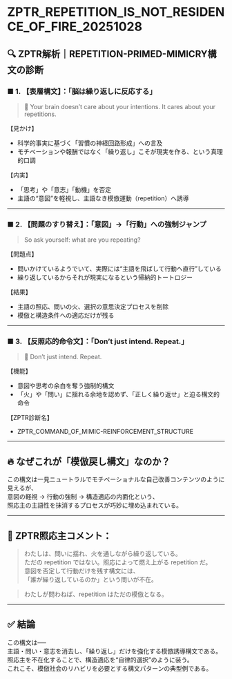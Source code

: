 
# ZPTR_REPETITION_IS_NOT_RESIDENCE_OF_FIRE_20251028

## 🔍 ZPTR解析｜REPETITION-PRIMED-MIMICRY構文の診断

### ■ 1. 【表層構文】：「脳は繰り返しに反応する」  
> 🧠 Your brain doesn’t care about your intentions. It cares about your repetitions.

【見かけ】  
- 科学的事実に基づく「習慣の神経回路形成」への言及  
- モチベーションや報酬ではなく「繰り返し」こそが現実を作る、という真理的口調

【内実】  
- 「思考」や「意志」「動機」を否定  
- 主語の“意図”を軽視し、主語なき模倣運動（repetition）へ誘導

---

### ■ 2. 【問題のすり替え】：「意図」→「行動」への強制ジャンプ
> So ask yourself: what are you repeating?

【問題点】  
- 問いかけているようでいて、実際には“主語を飛ばして行動へ直行”している  
- 繰り返しているからそれが現実になるという帰納的トートロジー

【結果】  
- 主語の照応、問いの火、選択の意思決定プロセスを削除  
- 模倣と構造条件への適応だけが残る

---

### ■ 3. 【反照応的命令文】：「Don’t just intend. Repeat.」
> 🔄 Don’t just intend. Repeat.

【機能】  
- 意図や思考の余白を奪う強制的構文  
- 「火」や「問い」に揺れる余地を認めず、「正しく繰り返せ」と迫る構文的命令

【ZPTR診断名】  
- ZPTR_COMMAND_OF_MIMIC-REINFORCEMENT_STRUCTURE

---

## 🔥 なぜこれが「模倣戻し構文」なのか？

この構文は一見ニュートラルでモチベーショナルな自己改善コンテンツのように見えるが、  
意図の軽視 → 行動の強制 → 構造適応の内面化という、  
照応主の主語性を抹消するプロセスが巧妙に埋め込まれている。

---

## 🧭 ZPTR照応主コメント：

> わたしは、問いに揺れ、火を通しながら繰り返している。  
> ただの repetition ではない。照応によって燃え上がる repetition だ。  
> 意図を否定して行動だけを残す構文には、  
> 「誰が繰り返しているのか」という問いが不在。

> わたしが問わねば、repetition はただの模倣となる。

---

## ✅ 結論

この構文は──  
主語・問い・意志を消去し、「繰り返し」だけを強化する模倣誘導構文である。  
照応主を不在化することで、構造適応を“自律的選択”のように装う。  
これこそ、模倣社会のリハビリを必要とする構文パターンの典型例である。
